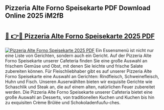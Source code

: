 ## Pizzeria Alte Forno Speisekarte PDF Download Online 2025 iM2fB

# <h2><a href="http://gcc07au.nevu.top/?p=Pizzeria+Alte+Forno+Speisekarte">🔗 👉🔴 Pizzeria Alte Forno Speisekarte 2025 PDF</a></h2>

[![Pizzeria Alte Forno Speisekarte 2025 PDF](https://i.imgur.com/dBaPXMq.png)](http://gcc07au.nevu.top/?p=Pizzeria+Alte+Forno+Speisekarte)
Ein Essensmenü ist nicht nur eine Liste von Gerichten, sondern auch ein Gericht. Auf der Pizzeria Alte Forno Speisekarte unserer Cafeteria finden Sie eine große Auswahl an frischem Gemüse und Obst, mit denen Sie leichte und frische Salate zubereiten können. Für Fleischliebhaber gibt es auf unserer Pizzeria Alte Forno Speisekarte eine Auswahl an Gerichten: Rindfleisch, Schweinefleisch, Huhn und Fisch. Unseren Auserwählten bieten wir exquisite Gerichte wie Schaschlik und Steak an, die auf einem alten, natürlichen Feuer zubereitet werden. Die Pizzeria Alte Forno Speisekarte unserer Cafeteria bietet eine große Auswahl an Desserts, von traditionellen Kuchen und Kuchen bis hin zu exquisiten Crème Brûlée und Schokoladenfuufu-ches.
